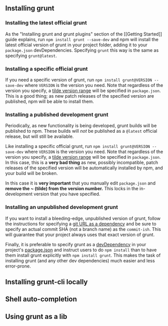 ## Installing grunt

### Installing the latest official grunt
As the "Installing grunt and grunt plugins" section of the [[Getting Started]] guide explains, run `npm install grunt --save-dev` and npm will install the latest official version of grunt in your project folder, adding it to your `package.json` devDependencies. Specifying `grunt` this way is the same as specifying `grunt@latest`.

### Installing a specific official grunt
If you need a specific version of grunt, run `npm install grunt@VERSION --save-dev` where `VERSION` is the version you need. Note that regardless of the version you specify, a [tilde version range][] will be specified in `package.json`. This is a good thing; as new patch releases of the specified version are published, npm will be able to install them.

[tilde version range]: https://npmjs.org/doc/json.html#Tilde-Version-Ranges

### Installing a published development grunt
Periodically, as new functionality is being developed, grunt builds will be published to npm. These builds will _not_ be published as a `@latest` official release, but will still be available.

Like installing a specific official grunt, run `npm install grunt@VERSION --save-dev` where `VERSION` is the version you need. Note that regardless of the version you specify, a [tilde version range][] will be specified in `package.json`. In this case, this is a **very bad thing** as new, possibly incompatible, patch releases of the specified version will be automatically installed by npm, and your build will be broken.

In this case it is **very important** that you manually edit `package.json` and **remove the ~ (tilde) from the version number.** This locks in the in-development version that you have specified.

### Installing an unpublished development grunt
If you want to install a bleeding-edge, unpublished version of grunt, follow the instructions for specifying a [git URL as a dependency](https://npmjs.org/doc/json.html#Git-URLs-as-Dependencies) and be sure to specify an actual commit SHA (not a branch name) as the `commit-ish`. This will guarantee that your project always uses that exact version of grunt.


Finally, it is preferable to specify grunt as a [devDependency](https://npmjs.org/doc/json.html#devDependencies) in your project's [package.json](https://npmjs.org/doc/json.html) and instruct users to do `npm install` than to have them install grunt explicitly with `npm install grunt`. This makes the task of installing grunt (and any other dev dependencies) much easier and less error-prone.


## Installing grunt-cli locally


## Shell auto-completion


## Using grunt as a lib


